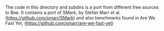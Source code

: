 The code in this directory and subdirs is a port from different free sources to Bee.
It contains a port of SMark, by Stefan Marr et al. (https://github.com/smarr/SMark)
and also benchmarks found in Are We Fast Yet, (https://github.com/smarr/are-we-fast-yet)
